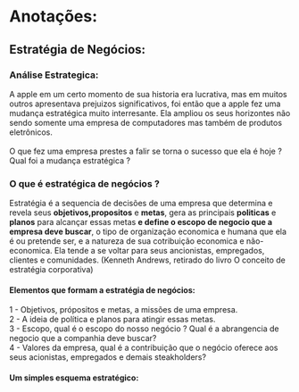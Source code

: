 # Anotações:
## Estratégia de Negócios:
### Análise Estrategica:
A apple em um certo momento de sua historia era lucrativa, mas em muitos outros apresentava prejuizos significativos, foi então que a apple fez uma mudança estratégica muito interresante. Ela ampliou os seus horizontes não sendo somente uma empresa de computadores mas também de produtos eletrônicos.<br><br>
O que fez uma empresa prestes a falir se torna o sucesso que ela é hoje ? Qual foi a mudança estratégica ?
### O que é estratégica de negócios ?
Estratégia é a sequencia de decisões de uma empresa que determina e revela seus <strong>objetivos,propositos</strong> e <strong>metas</strong>, gera as principais <strong>politicas</strong> e <strong>planos</strong> para alcançar essas metas <strong>e define o escopo de negocio que a empresa deve buscar</strong>, o tipo de organização economica e humana que ela é ou pretende ser, e a natureza de sua cotribuição economica e não-economica. Ela tende a se voltar para seus ancionistas, empregados, clientes e comunidades. (Kenneth Andrews, retirado do livro O conceito de estratégia corporativa)
#### Elementos que formam a estratégia de negócios:
1 - Objetivos, própositos  e metas, a missões de uma empresa.<br>
2 - A ideia de política e planos para atingir essas metas.<br>
3 - Escopo, qual é o escopo do nosso negócio ? Qual é a abrangencia de negocio que a companhia deve buscar?<br>
4 - Valores da empresa, qual é a contribuição que o negócio oferece aos seus acionistas, empregados e demais steakholders? 
#### Um simples esquema estratégico:


